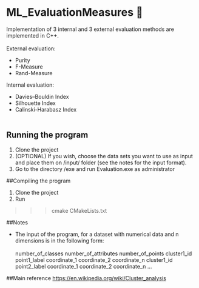 # ML_EvaluationMeasures :notebook_with_decorative_cover: 
Implementation of 3 internal and 3 external evaluation methods are implemented in C++.
<br><br>
External evaluation: <br>
* Purity 
* F-Measure
* Rand-Measure

Internal evaluation: <br>
* Davies–Bouldin Index
* Silhouette Index
* Calinski-Harabasz Index
<br><br>


## Running the program
1. Clone the project
2. (OPTIONAL) If you wish, choose the data sets you want to use as input and place them on /input/ folder (see the notes for the input format).
3.  Go to the directory /exe and run Evaluation.exe as administrator

##Compiling the program
1. Clone the project
2. Run 
>>> cmake CMakeLists.txt

##Notes
* The input of the program, for a dataset with numerical data and n dimensions is in the following form: <br><br> 
number_of_classes number_of_attributes number_of_points
cluster1_id point1_label coordinate_1 coordinate_2 coordinate_n
cluster1_id point2_label coordinate_1 coordinate_2 coordinate_n
...

##Main reference
 https://en.wikipedia.org/wiki/Cluster_analysis
  